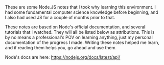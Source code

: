 These are some Node.JS notes that I took why learning this environment. I had some fundamental computer science knowledge before beginning, and I also had used JS for a couple of months prior to that.

These notes are based on Node's official documentation, and several tutorials that I watched. They will all be listed below as attributions. 
This is by no means a professional's POV on learning anything, just my personal documentation of the progress I made. 
Writing these notes helped me learn, and if reading them helps you, go ahead and use them. 

Node's docs are here: https://nodejs.org/docs/latest/api/